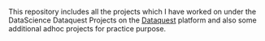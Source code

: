 This repository includes all the projects which I have worked on under the DataScience Dataquest Projects on the [Dataquest](https://www.dataquest.io/) platform and also some additional adhoc projects for practice purpose.
